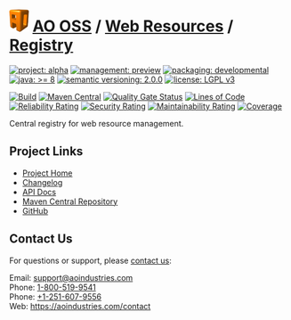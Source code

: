 # [<img src="ao-logo.png" alt="AO Logo" width="35" height="40">](https://github.com/ao-apps) [AO OSS](https://github.com/ao-apps/ao-oss) / [Web Resources](https://github.com/ao-apps/ao-web-resources) / [Registry](https://github.com/ao-apps/ao-web-resources-registry)

[![project: alpha](https://oss.aoapps.com/ao-badges/project-alpha.svg)](https://aoindustries.com/life-cycle#project-alpha)
[![management: preview](https://oss.aoapps.com/ao-badges/management-preview.svg)](https://aoindustries.com/life-cycle#management-preview)
[![packaging: developmental](https://oss.aoapps.com/ao-badges/packaging-developmental.svg)](https://aoindustries.com/life-cycle#packaging-developmental)  
[![java: &gt;= 8](https://oss.aoapps.com/ao-badges/java-8.svg)](https://docs.oracle.com/javase/8/)
[![semantic versioning: 2.0.0](https://oss.aoapps.com/ao-badges/semver-2.0.0.svg)](https://semver.org/spec/v2.0.0.html)
[![license: LGPL v3](https://oss.aoapps.com/ao-badges/license-lgpl-3.0.svg)](https://www.gnu.org/licenses/lgpl-3.0)

[![Build](https://github.com/ao-apps/ao-web-resources-registry/workflows/Build/badge.svg?branch=master)](https://github.com/ao-apps/ao-web-resources-registry/actions?query=workflow%3ABuild)
[![Maven Central](https://maven-badges.herokuapp.com/maven-central/com.aoapps/ao-web-resources-registry/badge.svg)](https://maven-badges.herokuapp.com/maven-central/com.aoapps/ao-web-resources-registry)
[![Quality Gate Status](https://sonarcloud.io/api/project_badges/measure?branch=master&project=com.aoapps%3Aao-web-resources-registry&metric=alert_status)](https://sonarcloud.io/dashboard?branch=master&id=com.aoapps%3Aao-web-resources-registry)
[![Lines of Code](https://sonarcloud.io/api/project_badges/measure?branch=master&project=com.aoapps%3Aao-web-resources-registry&metric=ncloc)](https://sonarcloud.io/component_measures?branch=master&id=com.aoapps%3Aao-web-resources-registry&metric=ncloc)  
[![Reliability Rating](https://sonarcloud.io/api/project_badges/measure?branch=master&project=com.aoapps%3Aao-web-resources-registry&metric=reliability_rating)](https://sonarcloud.io/component_measures?branch=master&id=com.aoapps%3Aao-web-resources-registry&metric=Reliability)
[![Security Rating](https://sonarcloud.io/api/project_badges/measure?branch=master&project=com.aoapps%3Aao-web-resources-registry&metric=security_rating)](https://sonarcloud.io/component_measures?branch=master&id=com.aoapps%3Aao-web-resources-registry&metric=Security)
[![Maintainability Rating](https://sonarcloud.io/api/project_badges/measure?branch=master&project=com.aoapps%3Aao-web-resources-registry&metric=sqale_rating)](https://sonarcloud.io/component_measures?branch=master&id=com.aoapps%3Aao-web-resources-registry&metric=Maintainability)
[![Coverage](https://sonarcloud.io/api/project_badges/measure?branch=master&project=com.aoapps%3Aao-web-resources-registry&metric=coverage)](https://sonarcloud.io/component_measures?branch=master&id=com.aoapps%3Aao-web-resources-registry&metric=Coverage)

Central registry for web resource management.

## Project Links
* [Project Home](https://oss.aoapps.com/web-resources/registry/)
* [Changelog](https://oss.aoapps.com/web-resources/registry/changelog)
* [API Docs](https://oss.aoapps.com/web-resources/registry/apidocs/)
* [Maven Central Repository](https://central.sonatype.com/artifact/com.aoapps/ao-web-resources-registry)
* [GitHub](https://github.com/ao-apps/ao-web-resources-registry)

## Contact Us
For questions or support, please [contact us](https://aoindustries.com/contact):

Email: [support@aoindustries.com](mailto:support@aoindustries.com)  
Phone: [1-800-519-9541](tel:1-800-519-9541)  
Phone: [+1-251-607-9556](tel:+1-251-607-9556)  
Web: https://aoindustries.com/contact
